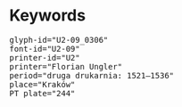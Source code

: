 # Keywords
<pre>
glyph-id="U2-09_0306"
font-id="U2-09"
printer-id="U2"
printer="Florian Ungler"
period="druga drukarnia: 1521—1536"
place="Kraków"
PT plate="244"
</pre>
